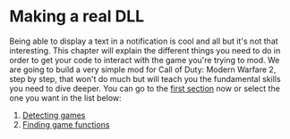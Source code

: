 # Making a real DLL
Being able to display a text in a notification is cool and all but it's not that interesting. This chapter will explain the different things you need to do in order to get your code to interact with the game you're trying to mod. We are going to build a very simple mod for Call of Duty: Modern Warfare 2, step by step, that won't do much but will teach you the fundamental skills you need to dive deeper. You can go to the [first section](DetectingGames/detecting-games.md) now or select the one you want in the list below:

1. [Detecting games](DetectingGames/detecting-games.md)  
2. [Finding game functions](finding-functions.md)  
